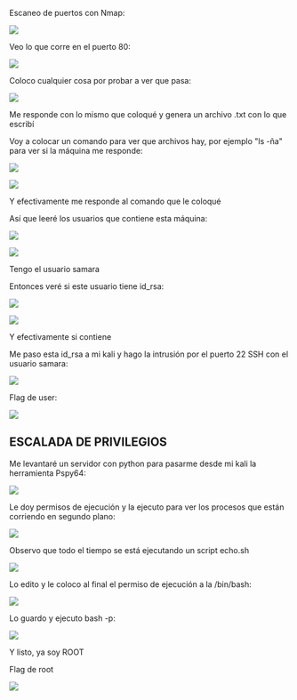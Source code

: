 Escaneo de puertos con Nmap:

![](../../../Images/Pasted%20image%2020240826090455.png)

Veo lo que corre en el puerto 80:

![](../../../Images/Pasted%20image%2020240826090522.png)

Coloco cualquier cosa por probar a ver que pasa:

![](../../../Images/Pasted%20image%2020240827085751.png)

Me responde con lo mismo que coloqué y genera un archivo .txt con lo que escribí

Voy a colocar un comando para ver que archivos hay, por ejemplo "ls -ña" para ver si la máquina me responde:

![](../../../Images/Pasted%20image%2020240827090123.png)

![](../../../Images/Pasted%20image%2020240827090135.png)

Y efectivamente me responde al comando que le coloqué

Así que leeré los usuarios que contiene esta máquina:

![](../../../Images/Pasted%20image%2020240827090311.png)

![](../../../Images/Pasted%20image%2020240827090415.png)

Tengo el usuario samara

Entonces veré si este usuario tiene id_rsa:

![](../../../Images/Pasted%20image%2020240827090822.png)

![](../../../Images/Pasted%20image%2020240827090903.png)

Y efectivamente si contiene

Me paso esta id_rsa a mi kali y hago la intrusión por el puerto 22 SSH con el usuario samara:

![](../../../Images/Pasted%20image%2020240827091258.png)

Flag de user:

![](../../../Images/Pasted%20image%2020240827091312.png)

## ESCALADA DE PRIVILEGIOS

Me levantaré un servidor con python para pasarme desde mi kali la herramienta Pspy64:

![](../../../Images/Pasted%20image%2020240827091547.png)

Le doy permisos de ejecución y la ejecuto para ver los procesos que están corriendo en segundo plano:

![](../../../Images/Pasted%20image%2020240827091704.png)

Observo que todo el tiempo se está ejecutando un script echo.sh

![](../../../Images/Pasted%20image%2020240827091812.png)

Lo edito y le coloco al final el permiso de ejecución a la /bin/bash:

![](../../../Images/Pasted%20image%2020240827091953.png)

Lo guardo y ejecuto bash -p:

![](../../../Images/Pasted%20image%2020240827092016.png)

Y listo, ya soy ROOT

Flag de root

![](../../../Images/Pasted%20image%2020240827092044.png)

